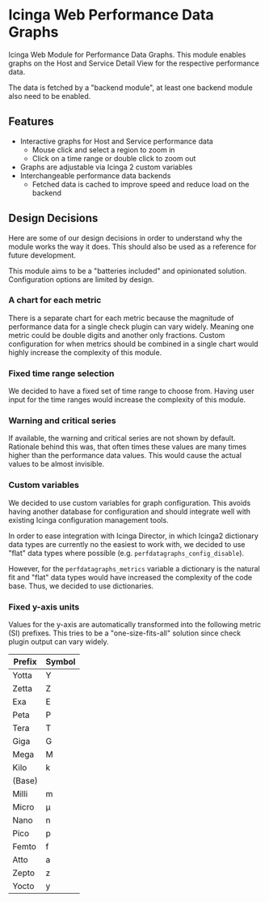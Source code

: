 # Icinga Web Performance Data Graphs

Icinga Web Module for Performance Data Graphs. This module enables graphs on the Host and Service Detail View for
the respective performance data.

The data is fetched by a "backend module", at least one backend module also need to be enabled.

## Features

* Interactive graphs for Host and Service performance data
  * Mouse click and select a region to zoom in
  * Click on a time range or double click to zoom out
* Graphs are adjustable via Icinga 2 custom variables
* Interchangeable performance data backends
  * Fetched data is cached to improve speed and reduce load on the backend

## Design Decisions

Here are some of our design decisions in order to understand why the module works the way it does.
This should also be used as a reference for future development.

This module aims to be a "batteries included" and opinionated solution.
Configuration options are limited by design.

### A chart for each metric

There is a separate chart for each metric because the magnitude of performance data for a single check plugin
can vary widely. Meaning one metric could be double digits and another only fractions.
Custom configuration for when metrics should be combined in a single chart would highly
increase the complexity of this module.

### Fixed time range selection

We decided to have a fixed set of time range to choose from.
Having user input for the time ranges would increase the complexity of this module.

### Warning and critical series

If available, the warning and critical series are not shown by default.
Rationale behind this was, that often times these values are many times higher than
the performance data values. This would cause the actual values to be almost invisible.

### Custom variables

We decided to use custom variables for graph configuration.
This avoids having another database for configuration and should integrate well with existing
Icinga configuration management tools.

In order to ease integration with Icinga Director, in which Icinga2 dictionary data types are currently
no the easiest to work with, we decided to use "flat" data types where possible (e.g. `perfdatagraphs_config_disable`).

However, for the `perfdatagraphs_metrics` variable a dictionary is the natural fit and "flat" data types
would have increased the complexity of the code base. Thus, we decided to use dictionaries.

### Fixed y-axis units

Values for the y-axis are automatically transformed into the following metric (SI) prefixes.
This tries to be a "one-size-fits-all" solution since check plugin output can vary widely.

| Prefix  | Symbol |
|---------|--------|
| Yotta   | Y      |
| Zetta   | Z      |
| Exa     | E      |
| Peta    | P      |
| Tera    | T      |
| Giga    | G      |
| Mega    | M      |
| Kilo    | k      |
| (Base)  |        |
| Milli   | m      |
| Micro   | µ      |
| Nano    | n      |
| Pico    | p      |
| Femto   | f      |
| Atto    | a      |
| Zepto   | z      |
| Yocto   | y      |
